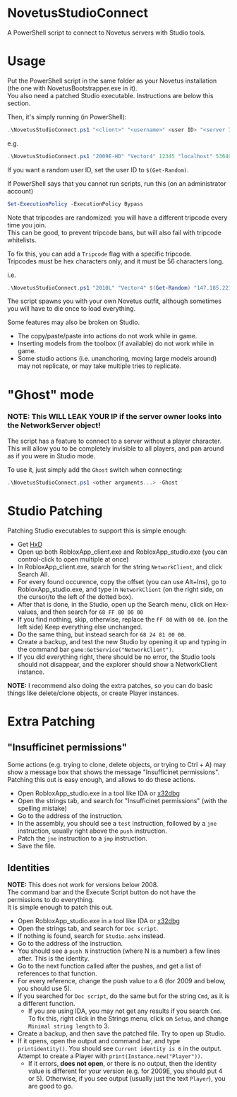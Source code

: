 # NovetusStudioConnect
A PowerShell script to connect to Novetus servers with Studio tools.

# Usage
Put the PowerShell script in the same folder as your Novetus installation (the one with NovetusBootstrapper.exe in it).  
You also need a patched Studio executable. Instructions are below this section.

Then, it's simply running (in PowerShell):

```ps1
.\NovetusStudioConnect.ps1 "<client>" "<username>" <user ID> "<server IP>" <server Port>
```

e.g.
```ps1
.\NovetusStudioConnect.ps1 "2009E-HD" "Vector4" 12345 "localhost" 53640
```
If you want a random user ID, set the user ID to `$(Get-Random)`.

If PowerShell says that you cannot run scripts, run this (on an administrator account)
```ps1
Set-ExecutionPolicy -ExecutionPolicy Bypass
```

Note that tripcodes are randomized: you will have a different tripcode every time you join.  
This can be good, to prevent tripcode bans, but will also fail with tripcode whitelists.  

To fix this, you can add a `Tripcode` flag with a specific tripcode.  
Tripcodes must be hex characters only, and it must be 56 characters long.  

i.e.
```ps1
.\NovetusStudioConnect.ps1 "2010L" "Vector4" $(Get-Random) "147.185.221.16" 25704 -Tripcode "093C975EDB2DB8401522F7100689992A7509CC84EBFE8273D3CDFF96"
```

The script spawns you with your own Novetus outfit, although sometimes you will have to die once to load everything.  

Some features may also be broken on Studio. 
* The copy/paste/paste into actions do not work while in game.
* Inserting models from the toolbox (if available) do not work while in game.
* Some studio actions (i.e. unanchoring, moving large models around) may not replicate, or may take multiple tries to replicate.

# "Ghost" mode
### **NOTE: This WILL LEAK YOUR IP if the server owner looks into the NetworkServer object!**

The script has a feature to connect to a server without a player character.  
This will allow you to be completely invisible to all players, and pan around as if you were in Studio mode.

To use it, just simply add the `Ghost` switch when connecting:
```ps1
.\NovetusStudioConnect.ps1 <other arguments...> -Ghost
```

# Studio Patching
Patching Studio executables to support this is simple enough:  
* Get [HxD](https://mh-nexus.de/en/hxd/)
* Open up both RobloxApp_client.exe and RobloxApp_studio.exe (you can control-click to open multiple at once)
* In RobloxApp_client.exe, search for the string `NetworkClient`, and click Search All.
* For every found occurence, copy the offset (you can use Alt+Ins), go to RobloxApp_studio.exe, and type in `NetworkClient` (on the right side, on the cursor/to the left of the dotted box).
* After that is done, in the Studio, open up the Search menu, click on Hex-values, and then search for `68 FF 80 00 00`
* If you find nothing, skip, otherwise, replace the `FF 80` with `00 00`. (on the left side) Keep everything else unchanged.
* Do the same thing, but instead search for `68 24 81 00 00`.
* Create a backup, and test the new Studio by opening it up and typing in the command bar `game:GetService("NetworkClient")`.
* If you did everything right, there should be no error, the Studio tools should not disappear, and the explorer should show a NetworkClient instance.

**NOTE:** I recommend also doing the extra patches, so you can do basic things like delete/clone objects, or create Player instances.   

# Extra Patching
## "Insufficinet permissions"
Some actions (e.g. trying to clone, delete objects, or trying to Ctrl + A) may show a message box that shows the message "Insufficinet permissions".  
Patching this out is easy enough, and allows to do these actions.
* Open RobloxApp_studio.exe in a tool like IDA or [x32dbg](https://x64dbg.com/)
* Open the strings tab, and search for "Insufficinet permissions" (with the spelling mistake)
* Go to the address of the instruction.
* In the assembly, you should see a `test` instruction, followed by a `jne` instruction, usually right above the `push` instruction.
* Patch the `jne` instruction to a `jmp` instruction.
* Save the file.

## Identities
**NOTE:** This does not work for versions below 2008.  
The command bar and the Execute Script button do not have the permissions to do everything.  
It is simple enough to patch this out.  
* Open RobloxApp_studio.exe in a tool like IDA or [x32dbg](https://x64dbg.com/)
* Open the strings tab, and search for `Doc script`.
* If nothing is found, search for `Studio.ashx` instead.
* Go to the address of the instruction.
* You should see a `push N` instruction (where N is a number) a few lines after. This is the identity.
* Go to the next function called after the pushes, and get a list of references to that function.
* For every reference, change the push value to a 6 (for 2009 and below, you should use 5).
* If you searched for `Doc script`, do the same but for the string `Cmd`, as it is a different function.
    * If you are using IDA, you may not get any results if you search `Cmd`. To fix this, right click in the Strings menu, click on `Setup`, and change `Minimal string length` to 3.
* Create a backup, and then save the patched file. Try to open up Studio.
* If it opens, open the output and command bar, and type `printidentity()`. You should see `Current identity is 6` in the output. Attempt to create a Player with `print(Instance.new("Player"))`.
    * If it errors, **does not open**, or there is no output, then the identity value is different for your version (e.g. for 2009E, you should put 4 or 5). Otherwise, if you see output (usually just the text `Player`), you are good to go.
